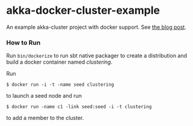 akka-docker-cluster-example
===========================

An example akka-cluster project with docker support. See [the blog post](http://blog.michaelhamrah.com/2014/03/running-an-akk…ker-containers/).

### How to Run

Run ```bin/dockerize``` to run sbt native packager to create a distribution and build a docker container named _clustering_.

Run

```
$ docker run -i -t -name seed clustering
```

to launch a seed node and run

```
$ docker run -name c1 -link seed:seed -i -t clustering
```

to add a member to the cluster.

